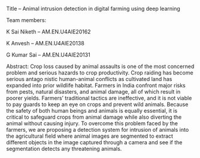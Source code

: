 Title – Animal intrusion detection in digital farming using deep learning

Team members:

K Sai Niketh – AM.EN.U4AIE20162

K Anvesh – AM.EN.U4AIE20138

G Kumar Sai – AM.EN.U4AIE20131

Abstract:
Crop loss caused by animal assaults is one of the most concerned problem and serious hazards to crop productivity. Crop raiding has become serious antago nistic human-animal conflicts as cultivated land has expanded into prior wildlife habitat. Farmers in India confront major risks from pests, natural disasters, and animal damage, all of which result in poorer yields. Farmers’ traditional tactics are ineffective, and it is not viable to pay guards to keep an eye on crops and prevent wild animals. Because the safety of both human beings and animals is equally essential, it is critical to safeguard crops from animal damage while also diverting the animal without causing injury. To overcome this problem faced by the farmers, we are proposing a detection system for intrusion of animals into the
agricultural field where animal images are segmented to extract different objects in the image captured through a camera and see if the segmentation detects any threatening animals.
